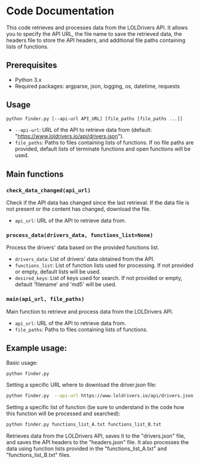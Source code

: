 # Code Documentation

This code retrieves and processes data from the LOLDrivers API. It allows you to specify the API URL, the file name to save the retrieved data, the headers file to store the API headers, and additional file paths containing lists of functions.

## Prerequisites

- Python 3.x
- Required packages: argparse, json, logging, os, datetime, requests

## Usage

```bash
python finder.py [--api-url API_URL] [file_paths [file_paths ...]]
```

- `--api-url`: URL of the API to retrieve data from (default: "https://www.loldrivers.io/api/drivers.json").
- `file_paths`: Paths to files containing lists of functions. If no file paths are provided, default lists of terminate functions and open functions will be used.

## Main functions

### `check_data_changed(api_url)`
Check if the API data has changed since the last retrieval. If the data file is not present or the content has changed, download the file.

- `api_url`: URL of the API to retrieve data from.

### `process_data(drivers_data, functions_list=None)`
Process the drivers' data based on the provided functions list.

- `drivers_data`: List of drivers' data obtained from the API.
- `functions_list`: List of function lists used for processing. If not provided or empty, default lists will be used.
- `desired_keys`: List of keys used for search. If not provided or empty, default 'filename' and 'md5' will be used.

### `main(api_url, file_paths)`
Main function to retrieve and process data from the LOLDrivers API.

- `api_url`: URL of the API to retrieve data from.
- `file_paths`: Paths to files containing lists of functions.

## Example usage:

Basic usage:

```bash
python finder.py
```

Setting a specific URL where to download the driver.json file:


```bash
python finder.py  --api-url https://www.loldrivers.io/api/drivers.json
```

Setting a specific list of function (be sure to understand in the code how this function will be processed and searched):
```bash
python finder.py functions_list_A.txt functions_list_B.txt
```

Retrieves data from the LOLDrivers API, saves it to the "drivers.json" file, and saves the API headers to the "headers.json" file. It also processes the data using function lists provided in the "functions_list_A.txt" and "functions_list_B.txt" files.

